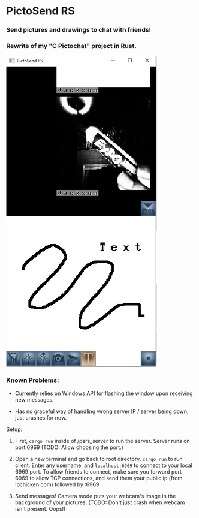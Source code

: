 # PictoSend RS

### Send pictures and drawings to chat with friends!

### Rewrite of my "C Pictochat" project in Rust.

![Image of the app](image.png)

### Known Problems:

- Currently relies on Windows API for flashing the window upon receiving new messages.

- Has no graceful way of handling wrong server IP / server being down, just crashes for now.

Setup:

1) First, `cargo run` inside of /psrs_server to run the server. Server runs on port 6969 (TODO: Allow choosing the port.)

2) Open a new terminal and go back to root directory. `cargo run` to run client. Enter any username, and `localhost:6969` to connect to your local 6969 port. To allow friends to connect, make sure you forward port 6969 to allow TCP connections, and send them your public ip (from ipchicken.com) followed by :6969

3) Send messages! Camera mode puts your webcam's image in the background of your pictures. (TODO: Don't just crash when webcam isn't present. Oops!)
